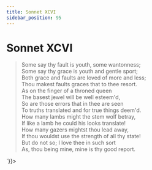 ```yaml
---
title: Sonnet XCVI
sidebar_position: 95
---
```

<div dangerouslySetInnerHTML={{__html: `<div><HTML><HEAD><TITLE>Sonnet XCVI</TITLE></HEAD>
<BODY><H1>Sonnet XCVI</H1>

<BLOCKQUOTE>Some say thy fault is youth, some wantonness;<BR>
Some say thy grace is youth and gentle sport;<BR>
Both grace and faults are loved of more and less;<BR>
Thou makest faults graces that to thee resort.<BR>
As on the finger of a throned queen<BR>
The basest jewel will be well esteem'd,<BR>
So are those errors that in thee are seen<BR>
To truths translated and for true things deem'd.<BR>
How many lambs might the stem wolf betray,<BR>
If like a lamb he could his looks translate!<BR>
How many gazers mightst thou lead away,<BR>
If thou wouldst use the strength of all thy state!<BR>
  But do not so; I love thee in such sort<BR>
  As, thou being mine, mine is thy good report.<BR>
</BLOCKQUOTE>

</BODY></HTML>
</div>`}}></div>
